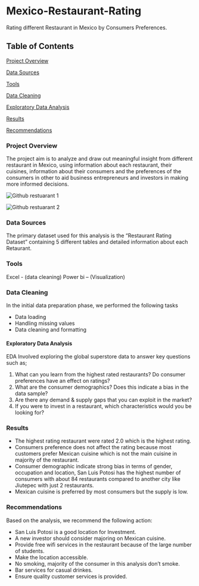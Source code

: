 # Mexico-Restaurant-Rating
Rating different Restaurant in Mexico by Consumers Preferences. 

## Table of Contents

[Project Overview](#project-overview)

[Data Sources](#data-sources)

[Tools](#tools)

[Data Cleaning](#data-cleaning)

[Exploratory Data Analysis](#exploratory-data-analysis)

[Results](#results)

[Recommendations](#recommendations)


### Project Overview

The project aim is to analyze and draw out meaningful insight from different restaurant in Mexico, using information about each restaurant, their cuisines, information about their consumers and the preferences of the consumers in other to aid business entrepreneurs and investors in making more informed decisions.

![Github restuarant 1](https://github.com/user-attachments/assets/6a294f44-be47-40b6-b762-22d9d50cc262)

![Github restuarant 2](https://github.com/user-attachments/assets/09536129-f213-4aed-bfd8-1d5f8ed71638)

### Data Sources

The primary dataset used for this analysis is the “Restaurant Rating Dataset” containing 5 different tables and detailed information about each Retaurant.

### Tools

Excel - (data cleaning)
Power bi – (Visualization)

### Data Cleaning

In the initial data preparation phase, we performed the following tasks
- Data loading
- Handling missing values
- Data cleaning and formatting

#### Exploratory Data Analysis

EDA Involved exploring the global superstore data to answer key questions such as;
1. What can you learn from the highest rated restaurants? Do consumer preferences have an effect on ratings? 
2. What are the consumer demographics? Does this indicate a bias in the data sample?
3. Are there any demand & supply gaps that you can exploit in the market?
4. If you were to invest in a restaurant, which characteristics would you be looking for?

### Results

- The highest rating restaurant were rated 2.0 which is the highest rating. 
- Consumers preference does not affect the rating because most customers prefer Mexican cuisine which is not the main cuisine in majority of the restaurant.
- Consumer demographic indicate strong bias in terms of gender, occupation and location, San Luis Potosi has the highest number of consumers with about 84 restaurants compared to another city like Jiutepec with just 2 restaurants.
- Mexican cuisine is preferred by most consumers but the supply is low.

### Recommendations

Based on the analysis, we recommend the following action:

- San Luis Potosi is a good location for Investment.
- A new investor should consider majoring on Mexican cuisine.
- Provide free wifi services in the restaurant because of the large number of students.
- Make the location accessible.
- No smoking, majority of the consumer in this analysis don’t smoke.
- Bar services for casual drinkes.
- Ensure quality customer services is provided.




